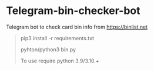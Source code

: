 # Telegram-bin-checker-bot
Telegram bot to check card bin info from https://binlist.net

> pip3 install -r requirements.txt
> 
>pyhton/python3 bin.py
>
>To use require python 3.9/3.10.+
